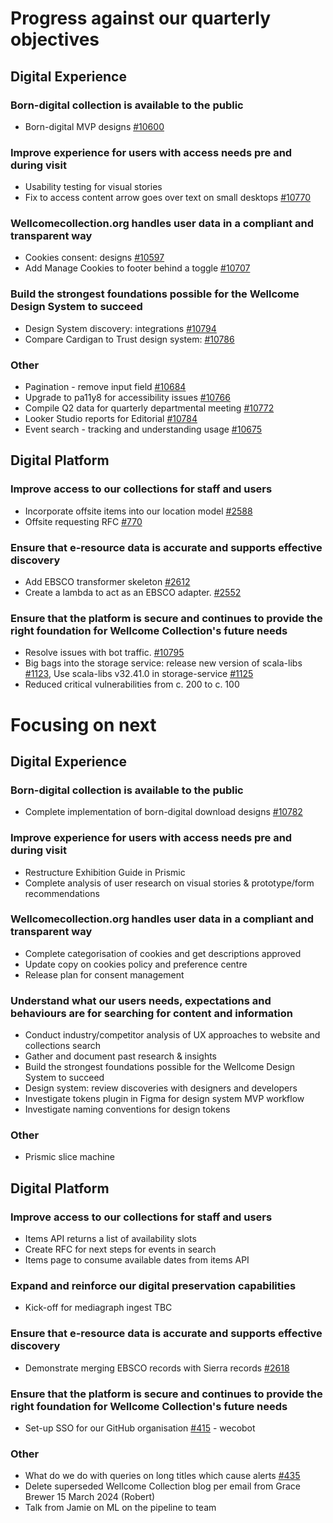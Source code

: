 # Progress against our quarterly objectives
## Digital Experience
### Born-digital collection is available to the public
- Born-digital MVP designs [#10600](https://github.com/wellcomecollection/wellcomecollection.org/issues/10600)
 
### Improve experience for users with access needs pre and during visit
- Usability testing for visual stories
- Fix to access content arrow goes over text on small desktops [#10770](https://github.com/wellcomecollection/wellcomecollection.org/issues/10770)
 
### Wellcomecollection.org handles user data in a compliant and transparent way
- Cookies consent: designs [#10597](https://github.com/wellcomecollection/wellcomecollection.org/issues/10597)
- Add Manage Cookies to footer behind a toggle  [#10707](https://github.com/wellcomecollection/wellcomecollection.org/issues/10707)

### Build the strongest foundations possible for the Wellcome Design System to succeed
- Design System discovery: integrations [#10794]([https://github.com/orgs/wellcomecollection/projects/18/views/1?pane=issue&itemId=59742330](https://github.com/wellcomecollection/wellcomecollection.org/issues/10794))
- Compare Cardigan to Trust design system: [#10786](https://github.com/wellcomecollection/wellcomecollection.org/issues/10786)
 
### Other
- Pagination - remove input field [#10684](https://github.com/wellcomecollection/wellcomecollection.org/issues/10684)
- Upgrade to pa11y8 for accessibility issues [#10766](https://github.com/wellcomecollection/wellcomecollection.org/issues/10766)
- Compile Q2 data for quarterly departmental meeting [#10772](https://github.com/wellcomecollection/wellcomecollection.org/issues/10772)
- Looker Studio reports for Editorial [#10784](https://github.com/wellcomecollection/wellcomecollection.org/issues/10784)
- Event search - tracking and understanding usage [#10675](https://github.com/wellcomecollection/wellcomecollection.org/issues/10675)

## Digital Platform
### Improve access to our collections for staff and users
- Incorporate offsite items into our location model [#2588](https://github.com/wellcomecollection/catalogue-pipeline/issues/2588)
- Offsite requesting RFC [#770](https://github.com/wellcomecollection/catalogue-api/issues/770)
 
### Ensure that e-resource data is accurate and supports effective discovery
- Add EBSCO transformer skeleton [#2612](https://github.com/wellcomecollection/catalogue-pipeline/pull/2612)
- Create a lambda to act as an EBSCO adapter. [#2552](https://github.com/wellcomecollection/catalogue-pipeline/issues/2552)
 
### Ensure that the platform is secure and continues to provide the right foundation for Wellcome Collection's future needs
- Resolve issues with bot traffic. [#10795](https://github.com/wellcomecollection/wellcomecollection.org/issues/10795)
- Big bags into the storage service: release new version of scala-libs [#1123](https://github.com/wellcomecollection/storage-service/issues/1123), Use scala-libs v32.41.0 in storage-service [#1125](https://github.com/wellcomecollection/storage-service/issues/1125)
- Reduced critical vulnerabilities from c. 200 to c. 100


# Focusing on next
## Digital Experience
### Born-digital collection is available to the public
- Complete implementation of born-digital download designs [#10782](https://github.com/wellcomecollection/wellcomecollection.org/issues/10782)
 
### Improve experience for users with access needs pre and during visit 
- Restructure Exhibition Guide in Prismic
- Complete analysis of user research on visual stories & prototype/form recommendations
 
### Wellcomecollection.org handles user data in a compliant and transparent way
- Complete categorisation of cookies and get descriptions approved
- Update copy on cookies policy and preference centre
- Release plan for consent management
 
### Understand what our users needs, expectations and behaviours are for searching for content and information
- Conduct industry/competitor analysis of UX approaches to website and collections search 
- Gather and document past research & insights
- Build the strongest foundations possible for the Wellcome Design System to succeed
- Design system: review discoveries with designers and developers
- Investigate tokens plugin in Figma for design system MVP workflow
- Investigate naming conventions for design tokens
  
### Other
- Prismic slice machine

## Digital Platform
### Improve access to our collections for staff and users
- Items API returns a list of availability slots
- Create RFC for next steps for events in search
- Items page to consume available dates from items API
 
### Expand and reinforce our digital preservation capabilities​
- Kick-off for mediagraph ingest TBC 
 
### Ensure that e-resource data is accurate and supports effective discovery
- Demonstrate merging EBSCO records with Sierra records [#2618](https://github.com/wellcomecollection/catalogue-pipeline/issues/2618)
 
### Ensure that the platform is secure and continues to provide the right foundation for Wellcome Collection's future needs
- Set-up SSO for our GitHub organisation [#415](https://github.com/wellcomecollection/platform-infrastructure/issues/415) - wecobot

### Other 
- What do we do with queries on long titles which cause alerts [#435](https://github.com/wellcomecollection/platform-infrastructure/issues/435)
- Delete superseded Wellcome Collection blog per email from Grace Brewer 15 March 2024 (Robert)
- Talk from Jamie on ML on the pipeline to team
